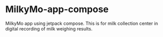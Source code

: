 # MilkyMo-app-compose
MilkyMo app using jetpack compose. This is for milk collection center in digital recording of milk weighing results. 
